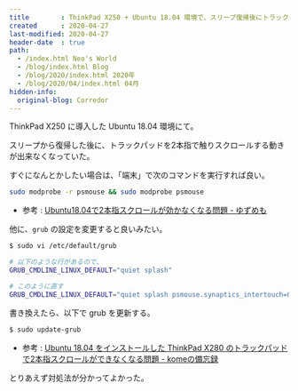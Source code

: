 ```yaml
---
title        : ThinkPad X250 + Ubuntu 18.04 環境で、スリープ復帰後にトラックパッドの2本指スクロールが効かなくなる問題の対処法
created      : 2020-04-27
last-modified: 2020-04-27
header-date  : true
path:
  - /index.html Neo's World
  - /blog/index.html Blog
  - /blog/2020/index.html 2020年
  - /blog/2020/04/index.html 04月
hidden-info:
  original-blog: Corredor
---
```


ThinkPad X250 に導入した Ubuntu 18.04 環境にて。

スリープから復帰した後に、トラックパッドを2本指で触りスクロールする動きが出来なくなっていた。

すぐになんとかしたい場合は、「端末」で次のコマンドを実行すれば良い。

```bash
sudo modprobe -r psmouse && sudo modprobe psmouse
```

- 参考 : [Ubuntu18.04で2本指スクロールが効かなくなる問題 - ゆずめも](https://yuzu441.hateblo.jp/entry/2018/10/11/235053)

他に、`grub` の設定を変更すると良いみたい。

```bash
$ sudo vi /etc/default/grub
```

```bash
# 以下のような行があるので、
GRUB_CMDLINE_LINUX_DEFAULT="quiet splash"

# このように直す
GRUB_CMDLINE_LINUX_DEFAULT="quiet splash psmouse.synaptics_intertouch=0"
```

書き換えたら、以下で grub を更新する。

```bash
$ sudo update-grub
```

- 参考 : [Ubuntu 18.04 をインストールした ThinkPad X280 のトラックパッドで2本指スクロールができなくなる問題 - komeの備忘録](https://www.komee.org/entry/2019/12/08/194524)

とりあえず対処法が分かってよかった。
